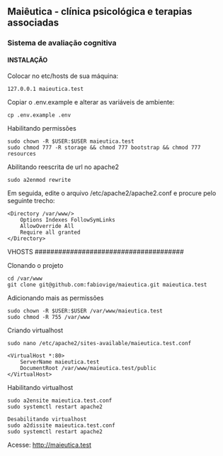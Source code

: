 ## Maiêutica - clínica psicológica e terapias associadas

### Sistema de avaliação cognitiva

#### INSTALAÇÃO

Colocar no etc/hosts de sua máquina:
```
127.0.0.1 maieutica.test
```

Copiar o .env.example e alterar as variáveis de ambiente:
```
cp .env.example .env
```

Habilitando permissões
```
sudo chown -R $USER:$USER maieutica.test
sudo chmod 777 -R storage && chmod 777 bootstrap && chmod 777 resources
```

Abilitando reescrita de url no apache2
```
sudo a2enmod rewrite
```

Em seguida, edite o arquivo /etc/apache2/apache2.conf e procure pelo seguinte trecho:
```
<Directory /var/www/>
    Options Indexes FollowSymLinks
    AllowOverride All
    Require all granted
</Directory>
```

VHOSTS
######################################

Clonando o projeto
```
cd /var/www
git clone git@github.com:fabiovige/maieutica.git maieutica.test
```

Adicionando mais as permissões
```
sudo chown -R $USER:$USER /var/www/maieutica.test
sudo chmod -R 755 /var/www
```

Criando virtualhost
```
sudo nano /etc/apache2/sites-available/maieutica.test.conf

<VirtualHost *:80>
    ServerName maieutica.test
    DocumentRoot /var/www/maieutica.test/public
</VirtualHost>
```

Habilitando virtualhost
```
sudo a2ensite maieutica.test.conf
sudo systemctl restart apache2
```

```
Desabilitando virtualhost
sudo a2dissite maieutica.test.conf
sudo systemctl restart apache2
```

Acesse:
http://maieutica.test


